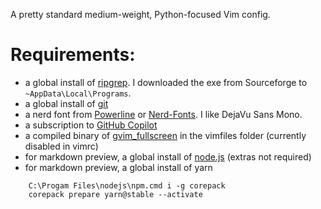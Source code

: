A pretty standard medium-weight, Python-focused Vim config.

# Requirements:
* a global install of [ripgrep](https://sourceforge.net/projects/ripgrep.mirror/). I downloaded the exe from Sourceforge to `~AppData\Local\Programs`.
* a global install of [git](https://git-scm.com/downloads)
* a nerd font from [Powerline](https://github.com/powerline/fonts) or [Nerd-Fonts](https://github.com/ryanoasis/nerd-fonts/tree/master/patched-fonts). I like DejaVu Sans Mono.
* a subscription to [GitHub Copilot](https://github.com/features/copilot)
* a compiled binary of [gvim_fullscreen](https://github.com/movsb/gvim_fullscreen) in the vimfiles folder (currently disabled in vimrc)
* for markdown preview, a global install of [node.js](https://nodejs.org/en/download/) (extras not required)
* for markdown preview, a global install of yarn

~~~
    C:\Progam Files\nodejs\npm.cmd i -g corepack
    corepack prepare yarn@stable --activate
~~~


